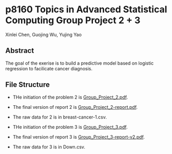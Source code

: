 # p8160 Topics in Advanced Statistical Computing Group Project 2 + 3
Xinlei Chen, Guojing Wu, Yujing Yao

## Abstract

The goal of the exerise is to build a predictive model based on logistic regression to facilicate cancer diagnosis.

## File Structure

* THe initiation of the problem 2 is <a href="https://github.com/valuntiny/p8160_group_project_2/blob/master/Group_Project_2.pdf">Group_Project_2.pdf</a>.

* The final version of report 2 is <a href="https://github.com/valuntiny/p8160_group_project_2/blob/master/Group_Project_2-report.pdf">Group_Project_2-report.pdf</a>.

* The raw data for 2 is in breast-cancer-1.csv.

* THe initiation of the problem 3 is <a href="https://github.com/valuntiny/p8160_group_project_2/blob/master/Group_Project_3.pdf">Group_Project_3.pdf</a>.

* The final version of report 3 is <a href="https://github.com/valuntiny/p8160_group_project_2/blob/master/Group_Project_3-report-v2.pdf">Group_Project_3-report-v2.pdf</a>.

* The raw data for 3 is in Down.csv.